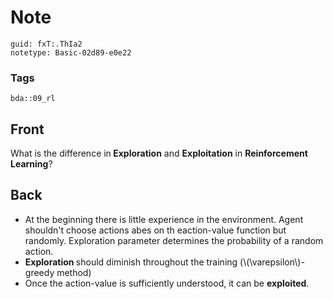 # Note
```
guid: fxT:.ThIa2
notetype: Basic-02d89-e0e22
```

### Tags
```
bda::09_rl
```

## Front
What is the difference in<b> Exploration</b> and <b>Exploitation</b> in <b>Reinforcement Learning</b>?

## Back
<ul><li>At the beginning there is little experience in the environment. Agent shouldn't choose actions abes on th eaction-value function but randomly. Exploration parameter determines the probability of a random action.</li><li><b>Exploration </b>should diminish throughout the training (\(\varepsilon\)-greedy method)</li><li>Once the action-value is sufficiently understood, it can be <b>exploited</b>.</li></ul>
